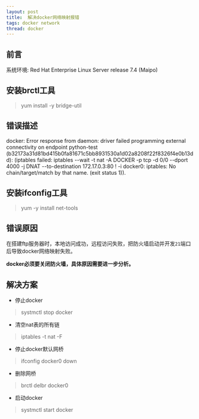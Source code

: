 ```yaml
---
layout: post
title:  解决docker网络映射报错
tags: docker network
thread: docker
---
```


## 前言
系统环境: Red Hat Enterprise Linux Server release 7.4 (Maipo)

## 安装brctl工具
> yum install -y bridge-util

## 错误描述

docker: Error response from daemon: driver failed programming external connectivity on endpoint python-test (b32173a31d81bd415b0fa81671c5bb8931530a1d02a8208f22f8326f4e0b13dd):  (iptables failed: iptables --wait -t nat -A DOCKER -p tcp -d 0/0 --dport 4000 -j DNAT --to-destination 172.17.0.3:80 ! -i docker0: iptables: No chain/target/match by that name.
 (exit status 1)).
 
## 安装ifconfig工具
> yum -y install net-tools

## 错误原因
在搭建ftp服务器时，本地访问成功，远程访问失败，把防火墙启动并开发`21`端口后导致docker网络映射失败。

**docker必须要关闭防火墙，具体原因需要进一步分析。**

## 解决方案
* 停止docker

> systmctl stop docker

* 清空nat表的所有链

> iptables -t nat -F

* 停止docker默认网桥

> ifconfig docker0 down

* 删除网桥

> brctl delbr docker0

* 启动docker

> systmctl start docker

